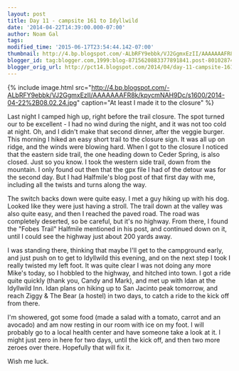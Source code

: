 ```yaml
---
layout: post
title: Day 11 - campsite 161 to Idyllwild
date: '2014-04-22T14:39:00.000-07:00'
author: Noam Gal
tags:
modified_time: '2015-06-17T23:54:44.142-07:00'
thumbnail: http://4.bp.blogspot.com/-ALbRFY9ebbk/VJ2GgmxEzII/AAAAAAAFR8k/kpycmNAH9Dc/s72-c/2014-04-22%2B08.02.24.jpg
blogger_id: tag:blogger.com,1999:blog-8715620883377891841.post-8010287442718598062
blogger_orig_url: http://pct14.blogspot.com/2014/04/day-11-campsite-161-to-idyllwild.html
---
```

{% include image.html src="http://4.bp.blogspot.com/-ALbRFY9ebbk/VJ2GgmxEzII/AAAAAAAFR8k/kpycmNAH9Dc/s1600/2014-04-22%2B08.02.24.jpg" caption="At least I made it to the closure" %}

Last night I camped high up, right before the trail closure. The spot turned our to be excellent - I had no wind during the night, and it was not too cold at night. Oh, and I didn't make that second dinner, after the veggie burger. This morning I hiked an easy short trail to the closure sign. It was all up on ridge, and the winds were blowing hard. When I got to the closure I noticed that the eastern side trail, the one heading down to Ceder Spring, is also closed. Just so you know. I took the western side trail, down from the mountain. I only found out then that the gpx file I had of the detour was for the second day. But I had Halfmile's blog post of that first day with me, including all the twists and turns along the way.

The switch backs down were quite easy. I met a guy hiking up with his dog. Looked like they were just having a stroll. The trail down at the valley was also quite easy, and then I reached the paved road. The road was completely deserted, so be careful, but it's no highway. From there, I found the "Fobes Trail" Halfmile mentioned in his post, and continued down on it, until I could see the highway just about 200 yards away.

I was standing there, thinking that maybe I'll get to the campground early, and just push on to get to Idyllwild this evening, and on the next step I took I really twisted my left foot. It was quite clear I was not doing any more Mike's today, so I hobbled to the highway, and hitched into town. I got a ride quite quickly (thank you, Candy and Mark), and met up with Idan at the Idyllwild Inn. Idan plans on hiking up to San Jacinto peak tomorrow, and reach Ziggy & The Bear (a hostel) in two days, to catch a ride to the kick off from there.

I'm showered, got some food (made a salad with a tomato, carrot and an avocado) and am now resting in our room with ice on my foot. I will probably go to a local health center and have someone take a look at it. I might just zero in here for two days, until the kick off, and then two more zeroes over there. Hopefully that will fix it.

Wish me luck.
